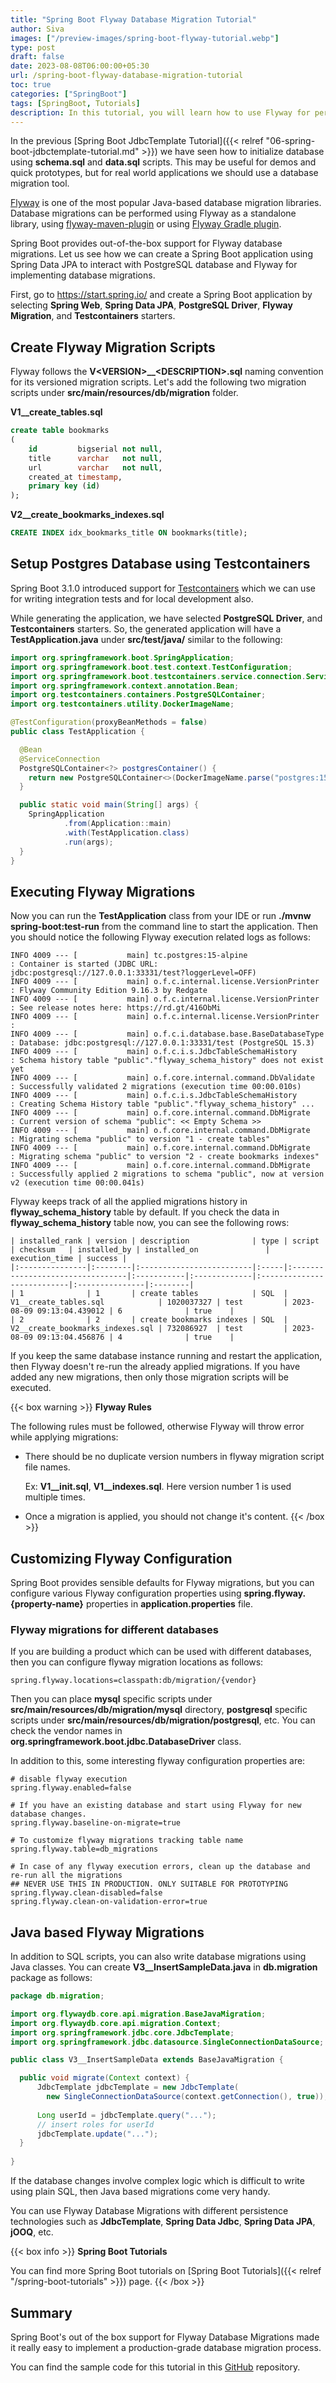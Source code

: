 ```yaml
---
title: "Spring Boot Flyway Database Migration Tutorial"
author: Siva
images: ["/preview-images/spring-boot-flyway-tutorial.webp"]
type: post
draft: false
date: 2023-08-08T06:00:00+05:30
url: /spring-boot-flyway-database-migration-tutorial
toc: true
categories: ["SpringBoot"]
tags: [SpringBoot, Tutorials]
description: In this tutorial, you will learn how to use Flyway for performing database migrations in Spring Boot applications.
---
```


In the previous [Spring Boot JdbcTemplate Tutorial]({{< relref "06-spring-boot-jdbctemplate-tutorial.md" >}}) 
we have seen how to initialize database using **schema.sql** and **data.sql** scripts.
This may be useful for demos and quick prototypes, but for real world applications we should use a database migration tool.

[Flyway](https://flywaydb.org/) is one of the most popular Java-based database migration libraries.
Database migrations can be performed using Flyway as a standalone library, 
using [flyway-maven-plugin](https://documentation.red-gate.com/fd/maven-goal-184127408.html) 
or using [Flyway Gradle plugin](https://documentation.red-gate.com/fd/gradle-task-184127407.html).

Spring Boot provides out-of-the-box support for Flyway database migrations.
Let us see how we can create a Spring Boot application using Spring Data JPA to interact with PostgreSQL database and 
Flyway for implementing database migrations.

First, go to https://start.spring.io/ and create a Spring Boot application by selecting **Spring Web**, 
**Spring Data JPA**, **PostgreSQL Driver**, **Flyway Migration**, and **Testcontainers** starters.

## Create Flyway Migration Scripts
Flyway follows the **V&lt;VERSION&gt;__&lt;DESCRIPTION&gt;.sql** naming convention for its versioned migration scripts.
Let's add the following two migration scripts under **src/main/resources/db/migration** folder. 

**V1__create_tables.sql**
```sql
create table bookmarks
(
    id         bigserial not null,
    title      varchar   not null,
    url        varchar   not null,
    created_at timestamp,
    primary key (id)
);
```


**V2__create_bookmarks_indexes.sql**
```sql
CREATE INDEX idx_bookmarks_title ON bookmarks(title);
```

## Setup Postgres Database using Testcontainers
Spring Boot 3.1.0 introduced support for [Testcontainers](https://testcontainers.com/) which we can use for writing integration tests 
and for local development also.

While generating the application, we have selected **PostgreSQL Driver**, and **Testcontainers** starters.
So, the generated application will have a **TestApplication.java** under **src/test/java/** similar to the following:

```java
import org.springframework.boot.SpringApplication;
import org.springframework.boot.test.context.TestConfiguration;
import org.springframework.boot.testcontainers.service.connection.ServiceConnection;
import org.springframework.context.annotation.Bean;
import org.testcontainers.containers.PostgreSQLContainer;
import org.testcontainers.utility.DockerImageName;

@TestConfiguration(proxyBeanMethods = false)
public class TestApplication {

  @Bean
  @ServiceConnection
  PostgreSQLContainer<?> postgresContainer() {
    return new PostgreSQLContainer<>(DockerImageName.parse("postgres:15-alpine"));
  }

  public static void main(String[] args) {
    SpringApplication
            .from(Application::main)
            .with(TestApplication.class)
            .run(args);
  }
}
```

## Executing Flyway Migrations

Now you can run the **TestApplication** class from your IDE or run **./mvnw spring-boot:test-run** from the command line to start the application.
Then you should notice the following Flyway execution related logs as follows:

```shell
INFO 4009 --- [           main] tc.postgres:15-alpine                    : Container is started (JDBC URL: jdbc:postgresql://127.0.0.1:33331/test?loggerLevel=OFF)
INFO 4009 --- [           main] o.f.c.internal.license.VersionPrinter    : Flyway Community Edition 9.16.3 by Redgate
INFO 4009 --- [           main] o.f.c.internal.license.VersionPrinter    : See release notes here: https://rd.gt/416ObMi
INFO 4009 --- [           main] o.f.c.internal.license.VersionPrinter    : 
INFO 4009 --- [           main] o.f.c.i.database.base.BaseDatabaseType   : Database: jdbc:postgresql://127.0.0.1:33331/test (PostgreSQL 15.3)
INFO 4009 --- [           main] o.f.c.i.s.JdbcTableSchemaHistory         : Schema history table "public"."flyway_schema_history" does not exist yet
INFO 4009 --- [           main] o.f.core.internal.command.DbValidate     : Successfully validated 2 migrations (execution time 00:00.010s)
INFO 4009 --- [           main] o.f.c.i.s.JdbcTableSchemaHistory         : Creating Schema History table "public"."flyway_schema_history" ...
INFO 4009 --- [           main] o.f.core.internal.command.DbMigrate      : Current version of schema "public": << Empty Schema >>
INFO 4009 --- [           main] o.f.core.internal.command.DbMigrate      : Migrating schema "public" to version "1 - create tables"
INFO 4009 --- [           main] o.f.core.internal.command.DbMigrate      : Migrating schema "public" to version "2 - create bookmarks indexes"
INFO 4009 --- [           main] o.f.core.internal.command.DbMigrate      : Successfully applied 2 migrations to schema "public", now at version v2 (execution time 00:00.041s)
```

Flyway keeps track of all the applied migrations history in **flyway_schema_history** table by default.
If you check the data in **flyway_schema_history** table now, you can see the following rows:

```shell
| installed_rank | version | description              | type | script                           | checksum   | installed_by | installed_on               | execution_time | success |
|:---------------|:--------|:-------------------------|:-----|:---------------------------------|:-----------|:-------------|:---------------------------|:---------------|:--------|
| 1              | 1       | create tables            | SQL  | V1__create_tables.sql            | 1020037327 | test         | 2023-08-09 09:13:04.439012 | 6              | true    |
| 2              | 2       | create bookmarks indexes | SQL  | V2__create_bookmarks_indexes.sql | 732086927  | test         | 2023-08-09 09:13:04.456876 | 4              | true    |
```

If you keep the same database instance running and restart the application, then Flyway doesn't re-run the already applied migrations.
If you have added any new migrations, then only those migration scripts will be executed.

{{< box warning >}}
**Flyway Rules**

The following rules must be followed, otherwise Flyway will throw error while applying migrations:

* There should be no duplicate version numbers in flyway migration script file names. 
   
   Ex: **V1__init.sql**, **V1__indexes.sql**. Here version number 1 is used multiple times.
* Once a migration is applied, you should not change it's content.
{{< /box >}}

## Customizing Flyway Configuration
Spring Boot provides sensible defaults for Flyway migrations, 
but you can configure various Flyway configuration properties 
using **spring.flyway.{property-name}** properties in **application.properties** file.

### Flyway migrations for different databases
If you are building a product which can be used with different databases, then you can configure flyway migration locations as follows:

```properties
spring.flyway.locations=classpath:db/migration/{vendor}
```

Then you can place **mysql** specific scripts under **src/main/resources/db/migration/mysql** directory,
**postgresql** specific scripts under **src/main/resources/db/migration/postgresql**, etc.
You can check the vendor names in **org.springframework.boot.jdbc.DatabaseDriver** class.

In addition to this, some interesting flyway configuration properties are:

```properties
# disable flyway execution
spring.flyway.enabled=false

# If you have an existing database and start using Flyway for new database changes.
spring.flyway.baseline-on-migrate=true

# To customize flyway migrations tracking table name
spring.flyway.table=db_migrations

# In case of any flyway execution errors, clean up the database and re-run all the migrations
## NEVER USE THIS IN PRODUCTION. ONLY SUITABLE FOR PROTOTYPING
spring.flyway.clean-disabled=false
spring.flyway.clean-on-validation-error=true
```

## Java based Flyway Migrations
In addition to SQL scripts, you can also write database migrations using Java classes.
You can create **V3__InsertSampleData.java** in **db.migration** package as follows:

```java
package db.migration;

import org.flywaydb.core.api.migration.BaseJavaMigration;
import org.flywaydb.core.api.migration.Context;
import org.springframework.jdbc.core.JdbcTemplate;
import org.springframework.jdbc.datasource.SingleConnectionDataSource;

public class V3__InsertSampleData extends BaseJavaMigration {

  public void migrate(Context context) {
      JdbcTemplate jdbcTemplate = new JdbcTemplate(
        new SingleConnectionDataSource(context.getConnection(), true));
      
      Long userId = jdbcTemplate.query("...");
      // insert roles for userId
      jdbcTemplate.update("...");
  }
  
}
```

If the database changes involve complex logic which is difficult to write using plain SQL,
then Java based migrations come very handy.

You can use Flyway Database Migrations with different persistence technologies 
such as **JdbcTemplate**, **Spring Data Jdbc**, **Spring Data JPA**, **jOOQ**, etc.

{{< box info >}}
**Spring Boot Tutorials**

You can find more Spring Boot tutorials on [Spring Boot Tutorials]({{< relref "/spring-boot-tutorials" >}}) page. 
{{< /box >}}

## Summary
Spring Boot's out of the box support for Flyway Database Migrations made it really easy to implement 
a production-grade database migration process.

You can find the sample code for this tutorial in this 
[GitHub](https://github.com/sivaprasadreddy/spring-boot-tutorials-blog-series/tree/main/spring-boot-flyway-tutorial) repository.
